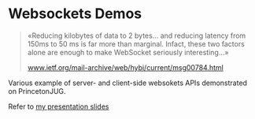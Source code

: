 Websockets Demos
================

>«Reducing kilobytes of data to 2 bytes... and reducing latency from 150ms to 50 ms is far more than marginal. Infact, these two factors alone are enough to make WebSocket seriously interesting...»
>
>    www.ietf.org/mail-archive/web/hybi/current/msg00784.html

Various example of server- and client-side websokets APIs demonstrated on PrincetonJUG.

Refer to [my presentation slides][slides]

[slides]: https://speakerdeck.com/u/vikgamov/p/websockets-the-current-state-of-the-most-valuable-html5-api-for-java-developers